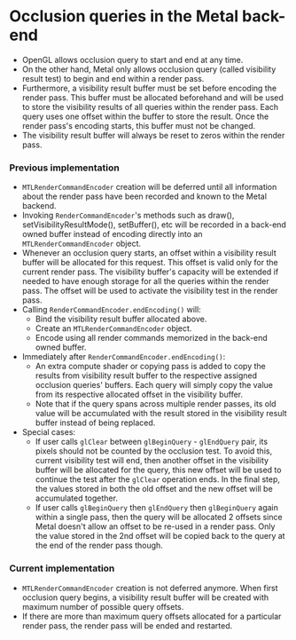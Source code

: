# Occlusion queries in the Metal back-end

- OpenGL allows occlusion query to start and end at any time.
- On the other hand, Metal only allows occlusion query (called visibility result test) to begin and
  end within a render pass. 
- Furthermore, a visibility result buffer must be set before encoding the render pass. This buffer
  must be allocated beforehand and will be used to store the visibility results of all queries
  within the render pass. Each query uses one offset within the buffer to store the result. Once the
  render pass's encoding starts, this buffer must not be changed.
- The visibility result buffer will always be reset to zeros within the render pass.

### Previous implementation

- `MTLRenderCommandEncoder` creation will be deferred until all information about the render pass
  have been recorded and known to the Metal backend.
- Invoking `RenderCommandEncoder`'s methods such as draw(), setVisibilityResultMode(), setBuffer(),
  etc will be recorded in a back-end owned buffer instead of encoding directly into an
  `MTLRenderCommandEncoder` object.
- Whenever an occlusion query starts, an offset within a visibility result buffer will be allocated
  for this request. This offset is valid only for the current render pass. The visibility buffer's
  capacity will be extended if needed to have enough storage for all the queries within the render
  pass. The offset will be used to activate the visibility test in the render pass.
- Calling `RenderCommandEncoder.endEncoding()` will:
    - Bind the visibility result buffer allocated above.
    - Create an `MTLRenderCommandEncoder` object.
    - Encode using all render commands memorized in the back-end owned buffer.
- Immediately after `RenderCommandEncoder.endEncoding()`:
    - An extra compute shader or copying pass is added to copy the results from visibility result
      buffer to the respective assigned occlusion queries' buffers. Each query will simply copy the
      value from its respective allocated offset in the visibility buffer.
    - Note that if the query spans across multiple render passes, its old value will be accumulated
      with the result stored in the visibility result buffer instead of being replaced.
- Special cases:
    - If user calls `glClear` between `glBeginQuery` - `glEndQuery` pair, its pixels should not be
      counted by the occlusion test. To avoid this, current visibility test will end, then another
      offset in the visibility buffer will be allocated for the query, this new offset will be used
      to continue the test after the `glClear` operation ends. In the final step, the values stored
      in both the old offset and the new offset will be accumulated together.
    - If user calls `glBeginQuery` then `glEndQuery` then `glBeginQuery` again within a single pass,
      then the query will be allocated 2 offsets since Metal doesn't allow an offset to be re-used
      in a render pass. Only the value stored in the 2nd offset will be copied back to the query at
      the end of the render pass though.

### Current implementation

- `MTLRenderCommandEncoder` creation is not deferred anymore. When first occlusion query begins, a
  visibility result buffer will be created with maximum number of possible query offsets.
- If there are more than maximum query offsets allocated for a particular render pass, the render
  pass will be ended and restarted.
